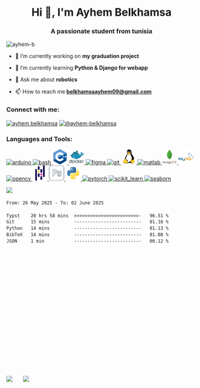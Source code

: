 <h1 align="center">Hi 👋, I'm Ayhem Belkhamsa</h1>
<h3 align="center">A passionate student from tunisia</h3>

<p align="left"> <img src="https://komarev.com/ghpvc/?username=ayhem-b&label=Profile%20views&color=0e75b6&style=flat" alt="ayhem-b" /> </p>

- 🔭 I’m currently working on **my graduation project**

- 🌱 I’m currently learning **Python & Django for webapp**

- 💬 Ask me about **robotics**

- 📫 How to reach me **belkhamsaayhem09@gmail.com**

<h3 align="left">Connect with me:</h3>
<p align="left">
<a href="https://fb.com/ayhem belkhamsa" target="blank"><img align="center" src="https://raw.githubusercontent.com/rahuldkjain/github-profile-readme-generator/master/src/images/icons/Social/facebook.svg" alt="ayhem belkhamsa" height="30" width="40" /></a>
<a href="https://instagram.com/@ayhem-belkhamsa" target="blank"><img align="center" src="https://raw.githubusercontent.com/rahuldkjain/github-profile-readme-generator/master/src/images/icons/Social/instagram.svg" alt="@ayhem-belkhamsa" height="30" width="40" /></a>
</p>



<h3 align="left">Languages and Tools:</h3>
<p align="left"> <a href="https://www.arduino.cc/" target="_blank" rel="noreferrer"> <img src="https://cdn.worldvectorlogo.com/logos/arduino-1.svg" alt="arduino" width="40" height="40"/> </a> <a href="https://www.gnu.org/software/bash/" target="_blank" rel="noreferrer"> <img src="https://www.vectorlogo.zone/logos/gnu_bash/gnu_bash-icon.svg" alt="bash" width="40" height="40"/> </a> <a href="https://www.w3schools.com/cpp/" target="_blank" rel="noreferrer"> <img src="https://raw.githubusercontent.com/devicons/devicon/master/icons/cplusplus/cplusplus-original.svg" alt="cplusplus" width="40" height="40"/> </a> <a href="https://www.docker.com/" target="_blank" rel="noreferrer"> <img src="https://raw.githubusercontent.com/devicons/devicon/master/icons/docker/docker-original-wordmark.svg" alt="docker" width="40" height="40"/> </a> <a href="https://www.figma.com/" target="_blank" rel="noreferrer"> <img src="https://www.vectorlogo.zone/logos/figma/figma-icon.svg" alt="figma" width="40" height="40"/> </a> <a href="https://git-scm.com/" target="_blank" rel="noreferrer"> <img src="https://www.vectorlogo.zone/logos/git-scm/git-scm-icon.svg" alt="git" width="40" height="40"/> </a> <a href="https://www.linux.org/" target="_blank" rel="noreferrer"> <img src="https://raw.githubusercontent.com/devicons/devicon/master/icons/linux/linux-original.svg" alt="linux" width="40" height="40"/> </a> <a href="https://www.mathworks.com/" target="_blank" rel="noreferrer"> <img src="https://upload.wikimedia.org/wikipedia/commons/2/21/Matlab_Logo.png" alt="matlab" width="40" height="40"/> </a> <a href="https://www.mongodb.com/" target="_blank" rel="noreferrer"> <img src="https://raw.githubusercontent.com/devicons/devicon/master/icons/mongodb/mongodb-original-wordmark.svg" alt="mongodb" width="40" height="40"/> </a> <a href="https://www.mysql.com/" target="_blank" rel="noreferrer"> <img src="https://raw.githubusercontent.com/devicons/devicon/master/icons/mysql/mysql-original-wordmark.svg" alt="mysql" width="40" height="40"/> </a> <a href="https://opencv.org/" target="_blank" rel="noreferrer"> <img src="https://www.vectorlogo.zone/logos/opencv/opencv-icon.svg" alt="opencv" width="40" height="40"/> </a> <a href="https://pandas.pydata.org/" target="_blank" rel="noreferrer"> <img src="https://raw.githubusercontent.com/devicons/devicon/2ae2a900d2f041da66e950e4d48052658d850630/icons/pandas/pandas-original.svg" alt="pandas" width="40" height="40"/> </a> <a href="https://www.photoshop.com/en" target="_blank" rel="noreferrer"> <img src="https://raw.githubusercontent.com/devicons/devicon/master/icons/photoshop/photoshop-line.svg" alt="photoshop" width="40" height="40"/> </a> <a href="https://www.python.org" target="_blank" rel="noreferrer"> <img src="https://raw.githubusercontent.com/devicons/devicon/master/icons/python/python-original.svg" alt="python" width="40" height="40"/> </a> <a href="https://pytorch.org/" target="_blank" rel="noreferrer"> <img src="https://www.vectorlogo.zone/logos/pytorch/pytorch-icon.svg" alt="pytorch" width="40" height="40"/> </a> <a href="https://scikit-learn.org/" target="_blank" rel="noreferrer"> <img src="https://upload.wikimedia.org/wikipedia/commons/0/05/Scikit_learn_logo_small.svg" alt="scikit_learn" width="40" height="40"/> </a> <a href="https://seaborn.pydata.org/" target="_blank" rel="noreferrer"> <img src="https://seaborn.pydata.org/_images/logo-mark-lightbg.svg" alt="seaborn" width="40" height="40"/> </a> </p>


<img src="https://wakatime.com/badge/user/cf8da79b-a470-449f-8b0c-f235c18b2fd3.svg" >
<!--START_SECTION:waka-->

```txt
From: 26 May 2025 - To: 02 June 2025

Typst    20 hrs 58 mins  >>>>>>>>>>>>>>>>>>>>>>>>-   96.51 %
Git      15 mins         -------------------------   01.16 %
Python   14 mins         -------------------------   01.13 %
BibTeX   14 mins         -------------------------   01.08 %
JSON     1 min           -------------------------   00.12 %
```

<!--END_SECTION:waka-->


<p float="center">
<img src="https://wakatime.com/share/@cf8da79b-a470-449f-8b0c-f235c18b2fd3/a8f6d8f6-7585-46f8-abdf-ef882af10143.svg" witdh="250" height="300" />
<img height="350" hspace="10"/>
<img src="https://wakatime.com/share/@cf8da79b-a470-449f-8b0c-f235c18b2fd3/e5d007f8-acb4-4d59-a4f2-da56b2a5c4d7.svg"  witdh="250" height="300" />
</p>


